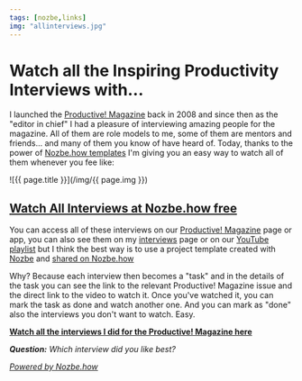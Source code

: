 ```yaml
---
tags: [nozbe,links]
img: "allinterviews.jpg"
---
```


# Watch all the Inspiring Productivity Interviews with...

I launched the [Productive! Magazine][pm] back in 2008 and since then as the "editor in chief" I had a pleasure of interviewing amazing people for the magazine. All of them are role models to me, some of them are mentors and friends... and many of them you know of have heard of. Today, thanks to the power of [Nozbe.how templates][how] I'm giving you an easy way to watch all of them whenever you fee like:

<!--More-->

![{{ page.title }}](/img/{{ page.img }})

## [Watch All Interviews at Nozbe.how free][h]

You can access all of these interviews on our [Productive! Magazine][pm] page or app, you can also see them on my [interviews](/interviews) page or on our [YouTube playlist](https://www.youtube.com/playlist?list=PL4VGcOPPsP4MpFYtpz9M4X_1u0M4vNbkp) but I think the best way is to use a project template created with [Nozbe][n] and [shared on Nozbe.how][h]

Why? Because each interview then becomes a "task" and in the details of the task you can see the link to the relevant Productive! Magazine issue and the direct link to the video to watch it. Once you've watched it, you can mark the task as done and watch another one. And you can mark as "done" also the interviews you don't want to watch. Easy.

**[Watch all the interviews I did for the Productive! Magazine here][h]**

***Question:*** *Which interview did you like best?*

*[Powered by Nozbe.how][how]*

[h]: https://nozbe.how/x8Zya
[how]: https://how.nozbe.com/
[tp]: http://thepodcast.fm
[i]: http://iMagazine.pl
[d]: http://db.tt/kD7Liux
[e]: /how-i-use-evernote
[p]: /passion
[n]: https://michael.gratis/nozbe
[io]: https://michael.gratis/ipadonly/
[pm]: http://productivemag.com/
[s]: /show
[t]: http://twitter.com/MSliwinski